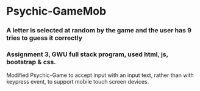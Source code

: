 # Psychic-GameMob
### A letter is selected at random by the game and the user has 9 tries to guess it correctly
### Assignment 3, GWU full stack program, used html, js, bootstrap & css.

Modified Psychic-Game to accept input with an input text, rather than with keypress event, to support mobile touch screen devices.
